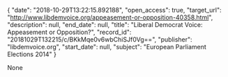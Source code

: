 {
  "date": "2018-10-29T13:22:15.892188", 
  "open_access": true, 
  "target_url": "http://www.libdemvoice.org/appeasement-or-opposition-40358.html", 
  "description": null, 
  "end_date": null, 
  "title": "Liberal Democrat Voice: Appeasement or Opposition?", 
  "record_id": "20181029T132215/c/BKkMqe0v6wbChiSJf0Vg==", 
  "publisher": "libdemvoice.org", 
  "start_date": null, 
  "subject": "European Parliament Elections 2014"
}

None